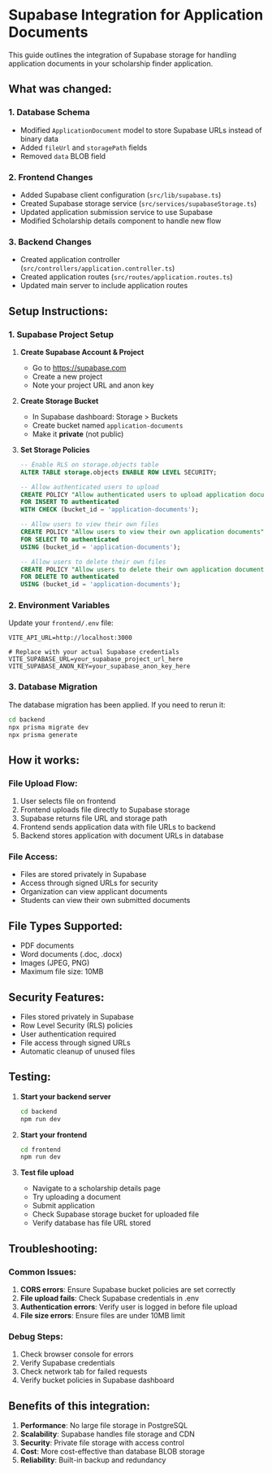 # Supabase Integration for Application Documents

This guide outlines the integration of Supabase storage for handling application documents in your scholarship finder application.

## What was changed:

### 1. Database Schema
- Modified `ApplicationDocument` model to store Supabase URLs instead of binary data
- Added `fileUrl` and `storagePath` fields
- Removed `data` BLOB field

### 2. Frontend Changes
- Added Supabase client configuration (`src/lib/supabase.ts`)
- Created Supabase storage service (`src/services/supabaseStorage.ts`)
- Updated application submission service to use Supabase
- Modified Scholarship details component to handle new flow

### 3. Backend Changes
- Created application controller (`src/controllers/application.controller.ts`)
- Created application routes (`src/routes/application.routes.ts`)
- Updated main server to include application routes

## Setup Instructions:

### 1. Supabase Project Setup

1. **Create Supabase Account & Project**
   - Go to https://supabase.com
   - Create a new project
   - Note your project URL and anon key

2. **Create Storage Bucket**
   - In Supabase dashboard: Storage > Buckets
   - Create bucket named `application-documents`
   - Make it **private** (not public)

3. **Set Storage Policies**
   ```sql
   -- Enable RLS on storage.objects table
   ALTER TABLE storage.objects ENABLE ROW LEVEL SECURITY;

   -- Allow authenticated users to upload
   CREATE POLICY "Allow authenticated users to upload application documents" ON storage.objects
   FOR INSERT TO authenticated
   WITH CHECK (bucket_id = 'application-documents');

   -- Allow users to view their own files
   CREATE POLICY "Allow users to view their own application documents" ON storage.objects
   FOR SELECT TO authenticated
   USING (bucket_id = 'application-documents');

   -- Allow users to delete their own files
   CREATE POLICY "Allow users to delete their own application documents" ON storage.objects
   FOR DELETE TO authenticated
   USING (bucket_id = 'application-documents');
   ```

### 2. Environment Variables

Update your `frontend/.env` file:
```env
VITE_API_URL=http://localhost:3000

# Replace with your actual Supabase credentials
VITE_SUPABASE_URL=your_supabase_project_url_here
VITE_SUPABASE_ANON_KEY=your_supabase_anon_key_here
```

### 3. Database Migration

The database migration has been applied. If you need to rerun it:
```bash
cd backend
npx prisma migrate dev
npx prisma generate
```

## How it works:

### File Upload Flow:
1. User selects file on frontend
2. Frontend uploads file directly to Supabase storage
3. Supabase returns file URL and storage path
4. Frontend sends application data with file URLs to backend
5. Backend stores application with document URLs in database

### File Access:
- Files are stored privately in Supabase
- Access through signed URLs for security
- Organization can view applicant documents
- Students can view their own submitted documents

## File Types Supported:
- PDF documents
- Word documents (.doc, .docx)
- Images (JPEG, PNG)
- Maximum file size: 10MB

## Security Features:
- Files stored privately in Supabase
- Row Level Security (RLS) policies
- User authentication required
- File access through signed URLs
- Automatic cleanup of unused files

## Testing:

1. **Start your backend server**
   ```bash
   cd backend
   npm run dev
   ```

2. **Start your frontend**
   ```bash
   cd frontend
   npm run dev
   ```

3. **Test file upload**
   - Navigate to a scholarship details page
   - Try uploading a document
   - Submit application
   - Check Supabase storage bucket for uploaded file
   - Verify database has file URL stored

## Troubleshooting:

### Common Issues:
1. **CORS errors**: Ensure Supabase bucket policies are set correctly
2. **File upload fails**: Check Supabase credentials in .env
3. **Authentication errors**: Verify user is logged in before file upload
4. **File size errors**: Ensure files are under 10MB limit

### Debug Steps:
1. Check browser console for errors
2. Verify Supabase credentials
3. Check network tab for failed requests
4. Verify bucket policies in Supabase dashboard

## Benefits of this integration:

1. **Performance**: No large file storage in PostgreSQL
2. **Scalability**: Supabase handles file storage and CDN
3. **Security**: Private file storage with access control
4. **Cost**: More cost-effective than database BLOB storage
5. **Reliability**: Built-in backup and redundancy